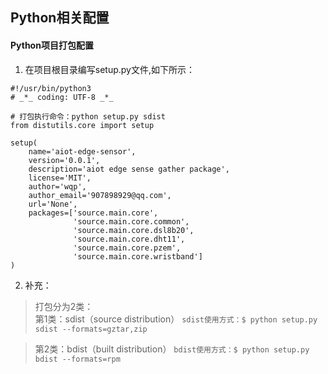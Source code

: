 ## Python相关配置

#### Python项目打包配置
1. 在项目根目录编写setup.py文件,如下所示：
```
#!/usr/bin/python3
# _*_ coding: UTF-8 _*_

# 打包执行命令：python setup.py sdist
from distutils.core import setup

setup(
    name='aiot-edge-sensor',
    version='0.0.1',
    description='aiot edge sense gather package',
    license='MIT',
    author='wqp',
    author_email='907898929@qq.com',
    url='None',
    packages=['source.main.core',
              'source.main.core.common',
              'source.main.core.dsl8b20',
              'source.main.core.dht11',
              'source.main.core.pzem',
              'source.main.core.wristband']
)
```
2. 补充：
  > 打包分为2类：  
  > 第1类：sdist（source distribution）
   `sdist使用方式：$ python setup.py sdist --formats=gztar,zip`
  
  > 第2类：bdist（built distribution）
   `bdist使用方式：$ python setup.py bdist --formats=rpm`
